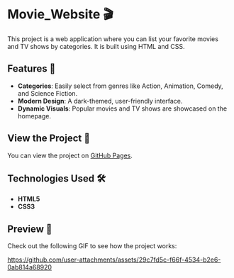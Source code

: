 # Movie_Website 🎬

This project is a web application where you can list your favorite movies and TV shows by categories. It is built using HTML and CSS.

## Features 🌟
- **Categories**: Easily select from genres like Action, Animation, Comedy, and Science Fiction.
- **Modern Design**: A dark-themed, user-friendly interface.
- **Dynamic Visuals**: Popular movies and TV shows are showcased on the homepage.

## View the Project 🚀
You can view the project on [GitHub Pages](https://github.com/Altaaan4/Movie_Website).

## Technologies Used 🛠️
- **HTML5**
- **CSS3**

## Preview 👀
Check out the following GIF to see how the project works:

https://github.com/user-attachments/assets/29c7fd5c-f66f-4534-b2e6-0ab814a68920
